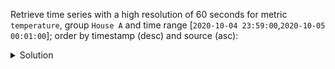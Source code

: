 Retrieve time series with a high resolution of 60 seconds for metric `temperature`, 
group `House A` and time range [`2020-10-04 23:59:00`,`2020-10-05 00:01:00`]; 
order by timestamp (desc) and source (asc):

<details>
  <summary>Solution</summary>

```sql
SELECT * 
FROM time_series.series_by_metric_high
WHERE group = 'House A'
  AND metric = 'temperature'
  AND timestamp >= '2020-10-04 23:59:00'
  AND timestamp <= '2020-10-05 00:01:00';
```{{execute}}

</details>
